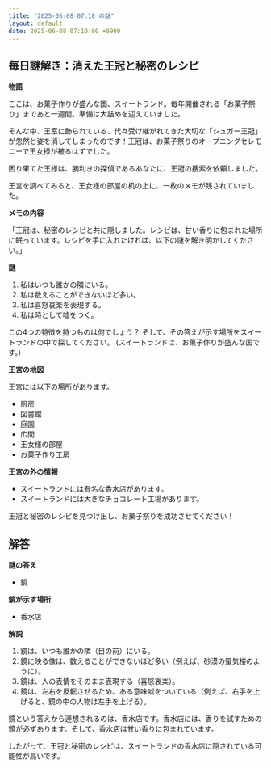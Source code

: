 ```yaml
---
title: "2025-06-08 07:10 の謎"
layout: default
date: 2025-06-08 07:10:00 +0900
---
```

## 毎日謎解き：消えた王冠と秘密のレシピ

**物語**

ここは、お菓子作りが盛んな国、スイートランド。毎年開催される「お菓子祭り」まであと一週間。準備は大詰めを迎えていました。

そんな中、王室に飾られている、代々受け継がれてきた大切な「シュガー王冠」が忽然と姿を消してしまったのです！王冠は、お菓子祭りのオープニングセレモニーで王女様が被るはずでした。

困り果てた王様は、腕利きの探偵であるあなたに、王冠の捜索を依頼しました。

王宮を調べてみると、王女様の部屋の机の上に、一枚のメモが残されていました。

**メモの内容**

「王冠は、秘密のレシピと共に隠しました。レシピは、甘い香りに包まれた場所に眠っています。レシピを手に入れたければ、以下の謎を解き明かしてください。」

**謎**

1.  私はいつも誰かの隣にいる。
2.  私は数えることができないほど多い。
3.  私は喜怒哀楽を表現する。
4.  私は時として嘘をつく。

この4つの特徴を持つものは何でしょう？
そして、その答えが示す場所をスイートランドの中で探してください。
(スイートランドは、お菓子作りが盛んな国です。)

**王宮の地図**

王宮には以下の場所があります。

*   厨房
*   図書館
*   庭園
*   広間
*   王女様の部屋
*   お菓子作り工房

**王宮の外の情報**

* スイートランドには有名な香水店があります。
* スイートランドには大きなチョコレート工場があります。

王冠と秘密のレシピを見つけ出し、お菓子祭りを成功させてください！

## 解答

**謎の答え**

*   鏡

**鏡が示す場所**

*   香水店

**解説**

1.  鏡は、いつも誰かの隣（目の前）にいる。
2.  鏡に映る像は、数えることができないほど多い（例えば、砂漠の蜃気楼のように）。
3.  鏡は、人の表情をそのまま表現する（喜怒哀楽）。
4.  鏡は、左右を反転させるため、ある意味嘘をついている（例えば、右手を上げると、鏡の中の人物は左手を上げる）。

鏡という答えから連想されるのは、香水店です。香水店には、香りを試すための鏡が必ずあります。そして、香水店は甘い香りに包まれています。

したがって、王冠と秘密のレシピは、スイートランドの香水店に隠されている可能性が高いです。
